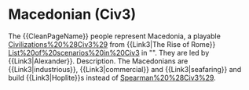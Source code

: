 # Macedonian (Civ3)

The {{CleanPageName}} people represent Macedonia, a playable [Civilizations%20%28Civ3%29](civilization) from {{Link3|The Rise of Rome}} [List%20of%20scenarios%20in%20Civ3](scenario) in "". They are led by {{Link3|Alexander}}.
Description.
The Macedonians are {{Link3|industrious}}, {{Link3|commercial}} and {{Link3|seafaring}} and build {{Link3|Hoplite}}s instead of [Spearman%20%28Civ3%29](spearmen).